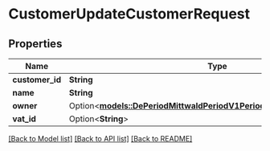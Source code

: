 # CustomerUpdateCustomerRequest

## Properties

Name | Type | Description | Notes
------------ | ------------- | ------------- | -------------
**customer_id** | **String** |  | 
**name** | **String** |  | 
**owner** | Option<[**models::DePeriodMittwaldPeriodV1PeriodCustomerPeriodContact**](de.mittwald.v1.customer.Contact.md)> |  | [optional]
**vat_id** | Option<**String**> |  | [optional]

[[Back to Model list]](../README.md#documentation-for-models) [[Back to API list]](../README.md#documentation-for-api-endpoints) [[Back to README]](../README.md)


